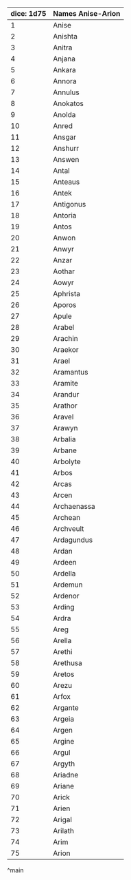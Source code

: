 | dice: 1d75 | Names Anise-Arion|
| ---- | ---- |
|1|Anise|
|2|Anishta|
|3|Anitra|
|4|Anjana|
|5|Ankara|
|6|Annora|
|7|Annulus|
|8|Anokatos|
|9|Anolda|
|10|Anred|
|11|Ansgar|
|12|Anshurr|
|13|Answen|
|14|Antal|
|15|Anteaus|
|16|Antek|
|17|Antigonus|
|18|Antoria|
|19|Antos|
|20|Anwon|
|21|Anwyr|
|22|Anzar|
|23|Aothar|
|24|Aowyr|
|25|Aphrista|
|26|Aporos|
|27|Apule|
|28|Arabel|
|29|Arachin|
|30|Araekor|
|31|Arael|
|32|Aramantus|
|33|Aramite|
|34|Arandur|
|35|Arathor|
|36|Aravel|
|37|Arawyn|
|38|Arbalia|
|39|Arbane|
|40|Arbolyte|
|41|Arbos|
|42|Arcas|
|43|Arcen|
|44|Archaenassa|
|45|Archean|
|46|Archveult|
|47|Ardagundus|
|48|Ardan|
|49|Ardeen|
|50|Ardella|
|51|Ardemun|
|52|Ardenor|
|53|Arding|
|54|Ardra|
|55|Areg|
|56|Arella|
|57|Arethi|
|58|Arethusa|
|59|Aretos|
|60|Arezu|
|61|Arfox|
|62|Argante|
|63|Argeia|
|64|Argen|
|65|Argine|
|66|Argul|
|67|Argyth|
|68|Ariadne|
|69|Ariane|
|70|Arick|
|71|Arien|
|72|Arigal|
|73|Arilath|
|74|Arim|
|75|Arion|
^main
